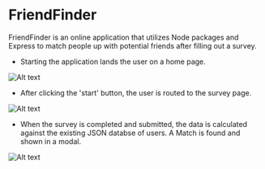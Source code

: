 # FriendFinder
FriendFinder is an online application that utilizes Node packages and Express to match people up with potential friends after filling out a survey. 

* Starting the application lands the user on a home page.

![Alt text](screenshots/home-page.jpg?raw=true "Home Page")

* After clicking the 'start' button, the user is routed to the survey page.

![Alt text](screenshots/survey-page.jpg?raw=true "Survey Page")

* When the survey is completed and submitted, the data is calculated against the existing JSON databse of users. A Match is found and shown in a modal.

![Alt text](screenshots/survey-result.jpg?raw=true "Survey Result")
